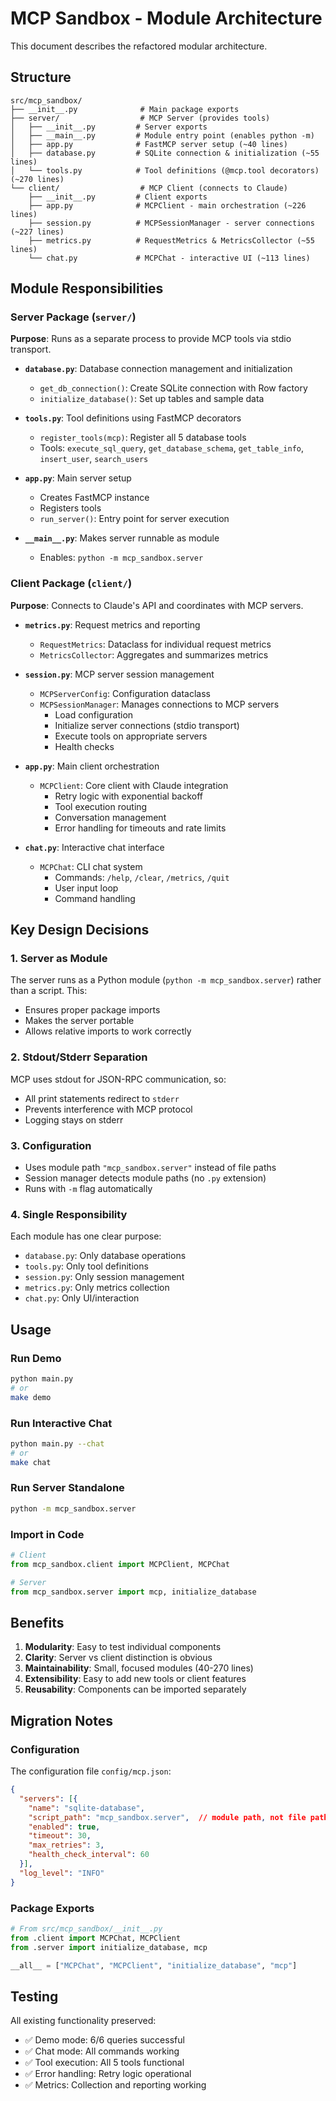 # MCP Sandbox - Module Architecture

This document describes the refactored modular architecture.

## Structure

```
src/mcp_sandbox/
├── __init__.py              # Main package exports
├── server/                  # MCP Server (provides tools)
│   ├── __init__.py         # Server exports
│   ├── __main__.py         # Module entry point (enables python -m)
│   ├── app.py              # FastMCP server setup (~40 lines)
│   ├── database.py         # SQLite connection & initialization (~55 lines)
│   └── tools.py            # Tool definitions (@mcp.tool decorators) (~270 lines)
└── client/                  # MCP Client (connects to Claude)
    ├── __init__.py         # Client exports
    ├── app.py              # MCPClient - main orchestration (~226 lines)
    ├── session.py          # MCPSessionManager - server connections (~227 lines)
    ├── metrics.py          # RequestMetrics & MetricsCollector (~55 lines)
    └── chat.py             # MCPChat - interactive UI (~113 lines)
```

## Module Responsibilities

### Server Package (`server/`)

**Purpose**: Runs as a separate process to provide MCP tools via stdio transport.

- **`database.py`**: Database connection management and initialization
  - `get_db_connection()`: Create SQLite connection with Row factory
  - `initialize_database()`: Set up tables and sample data
  
- **`tools.py`**: Tool definitions using FastMCP decorators
  - `register_tools(mcp)`: Register all 5 database tools
  - Tools: `execute_sql_query`, `get_database_schema`, `get_table_info`, `insert_user`, `search_users`
  
- **`app.py`**: Main server setup
  - Creates FastMCP instance
  - Registers tools
  - `run_server()`: Entry point for server execution
  
- **`__main__.py`**: Makes server runnable as module
  - Enables: `python -m mcp_sandbox.server`

### Client Package (`client/`)

**Purpose**: Connects to Claude's API and coordinates with MCP servers.

- **`metrics.py`**: Request metrics and reporting
  - `RequestMetrics`: Dataclass for individual request metrics
  - `MetricsCollector`: Aggregates and summarizes metrics
  
- **`session.py`**: MCP server session management
  - `MCPServerConfig`: Configuration dataclass
  - `MCPSessionManager`: Manages connections to MCP servers
    - Load configuration
    - Initialize server connections (stdio transport)
    - Execute tools on appropriate servers
    - Health checks
  
- **`app.py`**: Main client orchestration
  - `MCPClient`: Core client with Claude integration
    - Retry logic with exponential backoff
    - Tool execution routing
    - Conversation management
    - Error handling for timeouts and rate limits
  
- **`chat.py`**: Interactive chat interface
  - `MCPChat`: CLI chat system
    - Commands: `/help`, `/clear`, `/metrics`, `/quit`
    - User input loop
    - Command handling

## Key Design Decisions

### 1. Server as Module
The server runs as a Python module (`python -m mcp_sandbox.server`) rather than a script. This:
- Ensures proper package imports
- Makes the server portable
- Allows relative imports to work correctly

### 2. Stdout/Stderr Separation
MCP uses stdout for JSON-RPC communication, so:
- All print statements redirect to `stderr`
- Prevents interference with MCP protocol
- Logging stays on stderr

### 3. Configuration
- Uses module path `"mcp_sandbox.server"` instead of file paths
- Session manager detects module paths (no `.py` extension)
- Runs with `-m` flag automatically

### 4. Single Responsibility
Each module has one clear purpose:
- `database.py`: Only database operations
- `tools.py`: Only tool definitions
- `session.py`: Only session management
- `metrics.py`: Only metrics collection
- `chat.py`: Only UI/interaction

## Usage

### Run Demo
```bash
python main.py
# or
make demo
```

### Run Interactive Chat
```bash
python main.py --chat
# or
make chat
```

### Run Server Standalone
```bash
python -m mcp_sandbox.server
```

### Import in Code
```python
# Client
from mcp_sandbox.client import MCPClient, MCPChat

# Server
from mcp_sandbox.server import mcp, initialize_database
```

## Benefits

1. **Modularity**: Easy to test individual components
2. **Clarity**: Server vs client distinction is obvious
3. **Maintainability**: Small, focused modules (40-270 lines)
4. **Extensibility**: Easy to add new tools or client features
5. **Reusability**: Components can be imported separately

## Migration Notes

### Configuration

The configuration file `config/mcp.json`:
```json
{
  "servers": [{
    "name": "sqlite-database",
    "script_path": "mcp_sandbox.server",  // module path, not file path
    "enabled": true,
    "timeout": 30,
    "max_retries": 3,
    "health_check_interval": 60
  }],
  "log_level": "INFO"
}
```

### Package Exports

```python
# From src/mcp_sandbox/__init__.py
from .client import MCPChat, MCPClient
from .server import initialize_database, mcp

__all__ = ["MCPChat", "MCPClient", "initialize_database", "mcp"]
```

## Testing

All existing functionality preserved:
- ✅ Demo mode: 6/6 queries successful
- ✅ Chat mode: All commands working
- ✅ Tool execution: All 5 tools functional
- ✅ Error handling: Retry logic operational
- ✅ Metrics: Collection and reporting working
